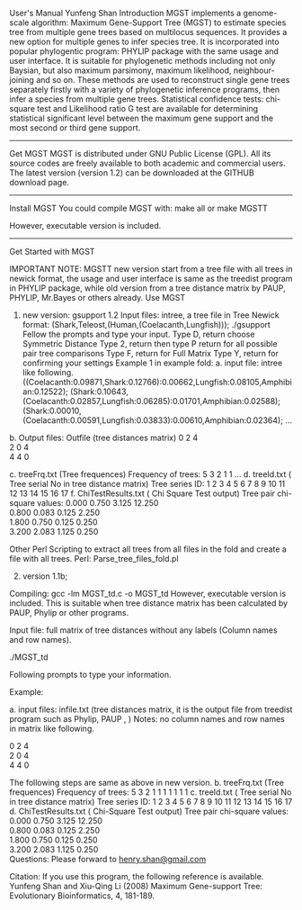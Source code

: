 User's Manual
Yunfeng Shan
Introduction
MGST  implements a genome-scale algorithm: Maximum Gene-Support Tree (MGST) to estimate species tree from multiple gene trees based on multilocus sequences. It provides a new option for multiple genes to infer species tree. It is incorporated into popular phylogentic program: PHYLIP package with the same usage and user interface. It is suitable for phylogenetic methods including not only Baysian, but also maximum parsimony, maximum likelihood, neighbour-joining and so on. These methods are used to reconstruct single gene trees separately firstly with a variety of phylogenetic inference programs, then infer a species from multiple gene trees. Statistical confidence tests: chi-square test and Likelihood ratio G test are available for determining statistical significant level between the maximum gene support and the most second or third gene support. 
________________________________________
Get MGST
MGST is distributed under GNU Public License (GPL). All its source codes are freely available to both academic and commercial users. The latest version (version 1.2)  can be downloaded at the GITHUB download page. 
________________________________________
Install MGST
You could compile MGST with: 
make all
or 
 make MGSTT

However, executable version is included.
________________________________________
Get Started with MGST

IMPORTANT NOTE: 
 MGSTT new version start from a tree file with all trees in newick format,  the usage and user interface is same as the  treedist program in PHYLIP package, while old version from a tree distance matrix by PAUP, PHYLIP, Mr.Bayes or others already.
Use MGST 
1. new version: gsupport 1.2
Input files: intree, a tree file in Tree Newick format:
(Shark,Teleost,(Human,(Coelacanth,Lungfish)));
./gsupport
Fellow the prompts and type your input.
Type D, return  choose Symmetric Distance
Type 2,  return then type P  return for all possible pair tree comparisons
Type F, return  for Full Matrix
Type Y,  return for confirming your settings
Example 1 in example fold:
a. input file: intree like following.
((Coelacanth:0.09871,Shark:0.12766):0.00662,Lungfish:0.08105,Amphibian:0.12522);
(Shark:0.10643,(Coelacanth:0.02857,Lungfish:0.06285):0.01701,Amphibian:0.02588);
(Shark:0.00010,(Coelacanth:0.00591,Lungfish:0.03833):0.00610,Amphibian:0.02364);
...

b. Output files: Outfile (tree distances matrix)
0  2  4   
2  0  4  
4  4  0  

c. treeFrq.txt (Tree frequences)
Frequency of trees: 
    5
    3
    2
    1
    1
...
d. treeId.txt ( Tree serial No in tree distance matrix)
Tree series ID:
    1    2    3    4    5
    6    7    8
    9   10
   11
   12
   13
   14
   15
   16
   17
f. ChiTestResults.txt ( Chi Square Test output)
Tree pair chi-square values:
 0.000    0.750    3.125    12.250   
 0.800    0.083    0.125    2.250   
 1.800    0.750    0.125    0.250   
 3.200    2.083    1.125    0.250   

Other Perl Scripting to extract all trees from all files in the fold and create a file with all trees.
Perl: Parse_tree_files_fold.pl

2.  version 1.1b;

Compiling: gcc -lm MGST_td.c  -o MGST_td
However, executable version is included.
This is suitable when  tree distance matrix has  been calculated by PAUP, Phylip or other programs.

 Input file: full matrix of tree distances without any labels (Column names and row names).

./MGST_td

Following prompts to type your information.

Example:

a. input files: infile.txt (tree distances matrix, it is the output file from treedist program such as Phylip, PAUP , )
Notes: no column names and row names  in matrix like following.

0  2  4   
2  0  4  
4  4  0  

The following steps are same as above in new version.
b. treeFrq.txt (Tree frequences)
Frequency of trees: 
    5
    3
    2
    1
    1
    1
    1
    1
    1
    1
c. treeId.txt ( Tree serial No in tree distance matrix)
Tree series ID:
    1    2    3    4    5
    6    7    8
    9   10
   11
   12
   13
   14
   15
   16
   17
d. ChiTestResults.txt ( Chi-Square Test output)
Tree pair chi-square values:
 0.000    0.750    3.125    12.250   
 0.800    0.083    0.125    2.250   
 1.800    0.750    0.125    0.250   
 3.200    2.083    1.125    0.250   
Questions:  Please forward to henry.shan@gmail.com

Citation:
If you use this program, the following reference is available.
Yunfeng Shan and Xiu-Qing Li (2008) Maximum Gene-support Tree:  Evolutionary Bioinformatics, 4, 181-189.

